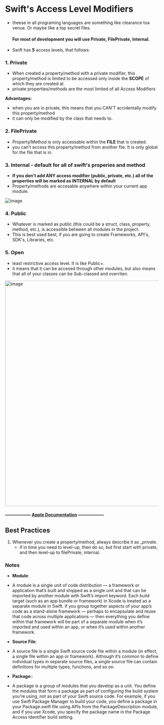 # Swift's Access Level Modifiers
- theese in all programing languages are something like clearance toa venue. Or maybe like a top secret files.
  #### For most of development you will use Private, FilePrivate, Internal.
- Swift has **5** access levels, that follows:
### 1. Private
  - When created a property/method with a private modifier, this property/method is limited to be accessed only inside the __SCOPE__ of which they are created at. 
  - private properties/methods are the most limited of all Access Modifiers

**Advantages:**
-  when you are in private, this means that you CAN'T accidentally modify this property/method
- it can only be modified by the class that needs to.
    
### 2. FilePrivate
  - Property/Method is only accessable within the __FILE__ that is created.
  - you can't access this property/method from another file. It is only global for the file that is in.
### 3. Internal - default for all of swift's properies and method
  - **If you don't add ANY access modifier (public, private, etc.) all of the properties will be marked as INTERNAL by default**
  - Property/methods are accesable anywhere within your current app module.
    
![image](https://github.com/user-attachments/assets/817ebd55-f5db-40d6-a4d0-74872b61ec16)

### 4. Public 
  - Whatever is marked as public (this could be a struct, class, property, method, etc.), is accessible between all modules in the project.
  - This is best used best, if you are going to create Frameworks, API's, SDK's, Libraries, etc.

### 5. Open
  - least restrictive access level. It is like Public+.
  - it means that it can be accesed through other modules, but also means that all of your classes can be Sub-classed and overriten.


<img width="736" alt="image" src="https://github.com/user-attachments/assets/962cd637-861e-4100-9833-a6e43d1d02e3">

#### —————— [Apple Documentation](https://docs.swift.org/swift-book/documentation/the-swift-programming-language/accesscontrol/#Modules-Source-Files-and-Packages) ——————


## Best Practices

1. Whenever you create a property/method, always describe it as __private_.
   * if in time you need to level-up, then do so, but first start with private, and then level-up to filePrivate, internal.
  

### Notes
  * **Module**:
 - A module is a single unit of code distribution — a framework or application that’s built and shipped as a single unit and that can be imported by another module with Swift’s import keyword.
  Each build target (such as an app bundle or framework) in Xcode is treated as a separate module in Swift. If you group together aspects of your app’s code as a stand-alone framework —          perhaps to encapsulate and reuse that code across multiple applications — then everything you define within that framework will be part of a separate module when it’s imported and used         within an app, or when it’s used within another framework.

  * **Source File**:
 - A source file is a single Swift source code file within a module (in effect, a single file within an app or framework). Although it’s common to define individual types in separate source       files, a single source file can contain definitions for multiple types, functions, and so on.

  * **Package:**:
 - A package is a group of modules that you develop as a unit. You define the modules that form a package as part of configuring the build system you’re using, not as part of your Swift           source code. For example, if you use Swift Package Manager to build your code, you define a package in your Package.swift file using APIs from the PackageDescription module, and if you use     Xcode, you specify the package name in the Package Access Identifier build setting.
